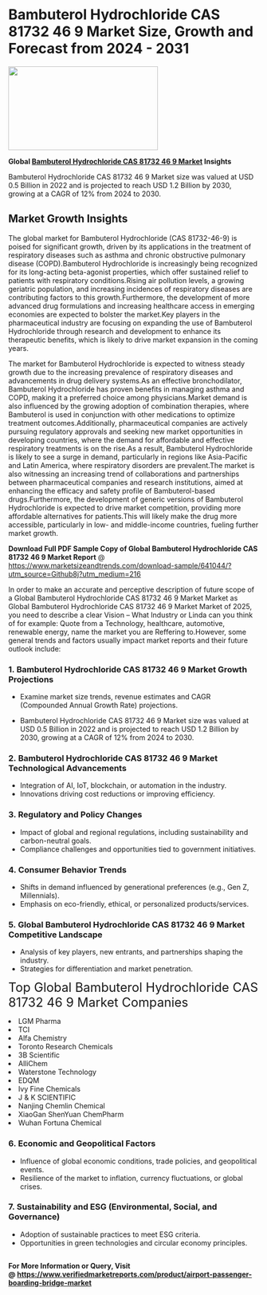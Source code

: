 <H1>Bambuterol Hydrochloride CAS 81732 46 9 Market Size, Growth and Forecast from 2024 - 2031</H1><img class="aligncenter size-medium wp-image-584254" src="https://thirdeyenews.in/wp-content/uploads/2024/09/Global-Market-Research-300x168.jpeg" alt="" width="300" height="168" /><p><strong>Global&nbsp;<a href="https://www.marketsizeandtrends.com/download-sample/641044/?utm_source=Github8j?utm_medium=216">Bambuterol Hydrochloride CAS 81732 46 9 Market</a> Insights</strong></p><p>Bambuterol Hydrochloride CAS 81732 46 9 Market size was valued at USD 0.5 Billion in 2022 and is projected to reach USD 1.2 Billion by 2030, growing at a CAGR of 12% from 2024 to 2030.</p><p><h2>Market Growth Insights</h2> <p>The global market for Bambuterol Hydrochloride (CAS 81732-46-9) is poised for significant growth, driven by its applications in the treatment of respiratory diseases such as asthma and chronic obstructive pulmonary disease (COPD).Bambuterol Hydrochloride is increasingly being recognized for its long-acting beta-agonist properties, which offer sustained relief to patients with respiratory conditions.Rising air pollution levels, a growing geriatric population, and increasing incidences of respiratory diseases are contributing factors to this growth.Furthermore, the development of more advanced drug formulations and increasing healthcare access in emerging economies are expected to bolster the market.Key players in the pharmaceutical industry are focusing on expanding the use of Bambuterol Hydrochloride through research and development to enhance its therapeutic benefits, which is likely to drive market expansion in the coming years.</p> <p>The market for Bambuterol Hydrochloride is expected to witness steady growth due to the increasing prevalence of respiratory diseases and advancements in drug delivery systems.As an effective bronchodilator, Bambuterol Hydrochloride has proven benefits in managing asthma and COPD, making it a preferred choice among physicians.Market demand is also influenced by the growing adoption of combination therapies, where Bambuterol is used in conjunction with other medications to optimize treatment outcomes.Additionally, pharmaceutical companies are actively pursuing regulatory approvals and seeking new market opportunities in developing countries, where the demand for affordable and effective respiratory treatments is on the rise.As a result, Bambuterol Hydrochloride is likely to see a surge in demand, particularly in regions like Asia-Pacific and Latin America, where respiratory disorders are prevalent.The market is also witnessing an increasing trend of collaborations and partnerships between pharmaceutical companies and research institutions, aimed at enhancing the efficacy and safety profile of Bambuterol-based drugs.Furthermore, the development of generic versions of Bambuterol Hydrochloride is expected to drive market competition, providing more affordable alternatives for patients.This will likely make the drug more accessible, particularly in low- and middle-income countries, fueling further market growth.</p> <p><span class=""><strong>Download Full PDF Sample Copy of Global Bambuterol Hydrochloride CAS 81732 46 9 Market Report</strong> @ <a href="https://www.marketsizeandtrends.com/download-sample/641044/?utm_source=Github8j?utm_medium=216" target="_blank">https://www.marketsizeandtrends.com/download-sample/641044/?utm_source=Github8j?utm_medium=216</a></span></p><p>In order to make an accurate and perceptive description of future scope of a Global&nbsp;Bambuterol Hydrochloride CAS 81732 46 9 Market Market as Global&nbsp;Bambuterol Hydrochloride CAS 81732 46 9 Market Market of 2025, you need to describe a clear Vision &ndash; What Industry or Linda can you think of for example: Quote from a Technology, healthcare, automotive, renewable energy, name the market you are Reffering to.However, some general trends and factors usually impact market reports and their future outlook include:</p><h3>1.&nbsp;<strong>Bambuterol Hydrochloride CAS 81732 46 9 Market Growth Projections</strong></h3><ul><li>Examine market size trends, revenue estimates and CAGR (Compounded Annual Growth Rate) projections.</li><li><p>Bambuterol Hydrochloride CAS 81732 46 9 Market size was valued at USD 0.5 Billion in 2022 and is projected to reach USD 1.2 Billion by 2030, growing at a CAGR of 12% from 2024 to 2030.</p></li></ul><h3>2.&nbsp;<strong>Bambuterol Hydrochloride CAS 81732 46 9 Market Technological Advancements</strong></h3><ul><li>Integration of AI, IoT, blockchain, or automation in the industry.</li><li>Innovations driving cost reductions or improving efficiency.</li></ul><h3>3.&nbsp;<strong>Regulatory and Policy Changes</strong></h3><ul><li>Impact of global and regional regulations, including sustainability and carbon-neutral goals.</li><li>Compliance challenges and opportunities tied to government initiatives.</li></ul><h3>4.&nbsp;<strong>Consumer Behavior Trends</strong></h3><ul><li>Shifts in demand influenced by generational preferences (e.g., Gen Z, Millennials).</li><li>Emphasis on eco-friendly, ethical, or personalized products/services.</li></ul><h3>5.&nbsp;<strong>Global Bambuterol Hydrochloride CAS 81732 46 9 Market Competitive Landscape</strong></h3><ul><li>Analysis of key players, new entrants, and partnerships shaping the industry.</li><li>Strategies for differentiation and market penetration.</li></ul><p data-pm-slice="1 1 []"><span style="color: inherit; font-family: inherit; font-size: 25px;">Top Global Bambuterol Hydrochloride CAS 81732 46 9 Market Companies</span></p><div class="" data-test-id=""><p><li>LGM Pharma</li><li> TCI</li><li> Alfa Chemistry</li><li> Toronto Research Chemicals</li><li> 3B Scientific</li><li> AlliChem</li><li> Waterstone Technology</li><li> EDQM</li><li> Ivy Fine Chemicals</li><li> J & K SCIENTIFIC</li><li> Nanjing Chemlin Chemical</li><li> XiaoGan ShenYuan ChemPharm</li><li> Wuhan Fortuna Chemical</li></p></div><h3>6.&nbsp;<strong>Economic and Geopolitical Factors</strong></h3><ul><li>Influence of global economic conditions, trade policies, and geopolitical events.</li><li>Resilience of the market to inflation, currency fluctuations, or global crises.</li></ul><h3>7.&nbsp;<strong>Sustainability and ESG (Environmental, Social, and Governance)</strong></h3><ul><li>Adoption of sustainable practices to meet ESG criteria.</li><li>Opportunities in green technologies and circular economy principles.</li></ul><h2><strong style="font-size: 14px;">For More Information or Query, Visit @&nbsp;</strong><a style="background-color: #ffffff; font-size: 14px;" href="https://www.marketsizeandtrends.com/report/bambuterol-hydrochloride-cas-81732-46-9-market/" target="_blank">https://www.verifiedmarketreports.com/product/airport-passenger-boarding-bridge-market</a></h2>